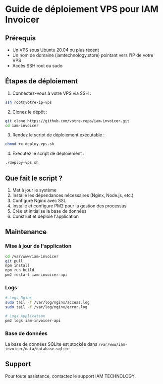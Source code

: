 # Guide de déploiement VPS pour IAM Invoicer

## Prérequis
- Un VPS sous Ubuntu 20.04 ou plus récent
- Un nom de domaine (iamtechnology.store) pointant vers l'IP de votre VPS
- Accès SSH root ou sudo

## Étapes de déploiement

1. Connectez-vous à votre VPS via SSH :
```bash
ssh root@votre-ip-vps
```

2. Clonez le dépôt :
```bash
git clone https://github.com/votre-repo/iam-invoicer.git
cd iam-invoicer
```

3. Rendez le script de déploiement exécutable :
```bash
chmod +x deploy-vps.sh
```

4. Exécutez le script de déploiement :
```bash
./deploy-vps.sh
```

## Que fait le script ?

1. Met à jour le système
2. Installe les dépendances nécessaires (Nginx, Node.js, etc.)
3. Configure Nginx avec SSL
4. Installe et configure PM2 pour la gestion des processus
5. Crée et initialise la base de données
6. Construit et déploie l'application

## Maintenance

### Mise à jour de l'application
```bash
cd /var/www/iam-invoicer
git pull
npm install
npm run build
pm2 restart iam-invoicer-api
```

### Logs
```bash
# Logs Nginx
sudo tail -f /var/log/nginx/access.log
sudo tail -f /var/log/nginx/error.log

# Logs Application
pm2 logs iam-invoicer-api
```

### Base de données
La base de données SQLite est stockée dans `/var/www/iam-invoicer/data/database.sqlite`

## Support
Pour toute assistance, contactez le support IAM TECHNOLOGY.